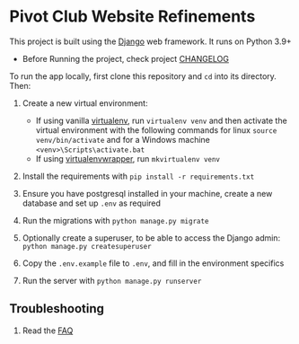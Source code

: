 # Pivot Club Website Refinements 
This project is built using the [Django](https://www.djangoproject.com/) web framework. 
It runs on Python 3.9+

* Before Running the project, check project [CHANGELOG](CHANGELOG.md)


To run the app locally, first clone this repository and `cd` into its directory. Then:

1. Create a new virtual environment:
    - If using vanilla [virtualenv](https://virtualenv.pypa.io/en/latest/), run `virtualenv venv` and then activate the virtual environment with the following commands for linux `source venv/bin/activate` and for a Windows machine `<venv>\Scripts\activate.bat`
    - If using [virtualenvwrapper](https://virtualenvwrapper.readthedocs.org/en/latest/), run `mkvirtualenv venv`

1. Install the requirements with `pip install -r requirements.txt`


2. Ensure you have postgresql installed in your machine, create a new database and set up `.env` as required


1. Run the migrations with `python manage.py migrate`

1. Optionally create a superuser, to be able to access the Django admin: `python manage.py createsuperuser`

1. Copy the `.env.example` file to `.env`,  and fill in the environment specifics

1. Run the server with `python manage.py runserver`

## Troubleshooting

1. Read the [FAQ](FAQ.md)
